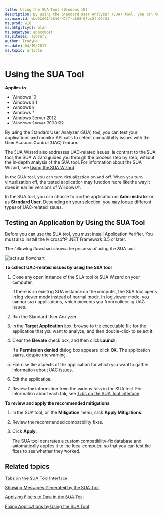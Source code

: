 ```yaml
---
title: Using the SUA Tool (Windows 10)
description: By using the Standard User Analyzer (SUA) tool, you can test your applications and monitor API calls to detect compatibility issues with the User Account Control (UAC) feature.
ms.assetid: ebe52061-3816-47f7-a865-07bc5f405f03
ms.prod: w10
ms.mktglfcycl: plan
ms.pagetype: appcompat
ms.sitesec: library
author: TrudyHa
ms.date: 04/19/2017
ms.topic: article
---
```


# Using the SUA Tool


**Applies to**

-   Windows 10
-   Windows 8.1
-   Windows 8
-   Windows 7
-   Windows Server 2012
-   Windows Server 2008 R2

By using the Standard User Analyzer (SUA) tool, you can test your applications and monitor API calls to detect compatibility issues with the User Account Control (UAC) feature.

The SUA Wizard also addresses UAC-related issues. In contrast to the SUA tool, the SUA Wizard guides you through the process step by step, without the in-depth analysis of the SUA tool. For information about the SUA Wizard, see [Using the SUA Wizard](using-the-sua-wizard.md).

In the SUA tool, you can turn virtualization on and off. When you turn virtualization off, the tested application may function more like the way it does in earlier versions of Windows®.

In the SUA tool, you can choose to run the application as **Administrator** or as **Standard User**. Depending on your selection, you may locate different types of UAC-related issues.

## Testing an Application by Using the SUA Tool


Before you can use the SUA tool, you must install Application Verifier. You must also install the Microsoft® .NET Framework 3.5 or later.

The following flowchart shows the process of using the SUA tool.

![act sua flowchart](images/dep-win8-l-act-suaflowchart.jpg)

**To collect UAC-related issues by using the SUA tool**

1.  Close any open instance of the SUA tool or SUA Wizard on your computer.

    If there is an existing SUA instance on the computer, the SUA tool opens in log viewer mode instead of normal mode. In log viewer mode, you cannot start applications, which prevents you from collecting UAC issues.

2.  Run the Standard User Analyzer.

3.  In the **Target Application** box, browse to the executable file for the application that you want to analyze, and then double-click to select it.

4.  Clear the **Elevate** check box, and then click **Launch**.

    If a **Permission denied** dialog box appears, click **OK**. The application starts, despite the warning.

5.  Exercise the aspects of the application for which you want to gather information about UAC issues.

6.  Exit the application.

7.  Review the information from the various tabs in the SUA tool. For information about each tab, see [Tabs on the SUA Tool Interface](tabs-on-the-sua-tool-interface.md).

**To review and apply the recommended mitigations**

1.  In the SUA tool, on the **Mitigation** menu, click **Apply Mitigations**.

2.  Review the recommended compatibility fixes.

3.  Click **Apply**.

    The SUA tool generates a custom compatibility-fix database and automatically applies it to the local computer, so that you can test the fixes to see whether they worked.

## Related topics
[Tabs on the SUA Tool Interface](tabs-on-the-sua-tool-interface.md)

[Showing Messages Generated by the SUA Tool](showing-messages-generated-by-the-sua-tool.md)

[Applying Filters to Data in the SUA Tool](applying-filters-to-data-in-the-sua-tool.md)

[Fixing Applications by Using the SUA Tool](fixing-applications-by-using-the-sua-tool.md)

 

 





